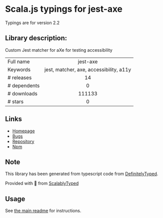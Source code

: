 
# Scala.js typings for jest-axe

Typings are for version 2.2

## Library description:
Custom Jest matcher for aXe for testing accessibility

|                    |                 |
| ------------------ | :-------------: |
| Full name          | jest-axe |
| Keywords           | jest, matcher, axe, accessibility, a11y |
| # releases         | 14 |
| # dependents       | 0 |
| # downloads        | 111133 |
| # stars            | 0 |

## Links
- [Homepage](https://github.com/nickcolley/jest-axe#readme)
- [Bugs](https://github.com/nickcolley/jest-axe/issues)
- [Repository](https://github.com/nickcolley/jest-axe)
- [Npm](https://www.npmjs.com/package/jest-axe)
    


## Note
This library has been generated from typescript code from [DefinitelyTyped](https://definitelytyped.org).

Provided with :purple_heart: from [ScalablyTyped](https://github.com/oyvindberg/ScalablyTyped)

## Usage
See [the main readme](../../readme.md) for instructions.


